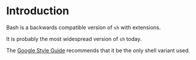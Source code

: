 # Introduction

Bash is a backwards compatible version of `sh` with extensions.

It is probably the most widespread version of `sh` today.

The [Google Style Guide](https://google-styleguide.googlecode.com/svn/trunk/shell.xml) recommends that it be the only shell variant used.
